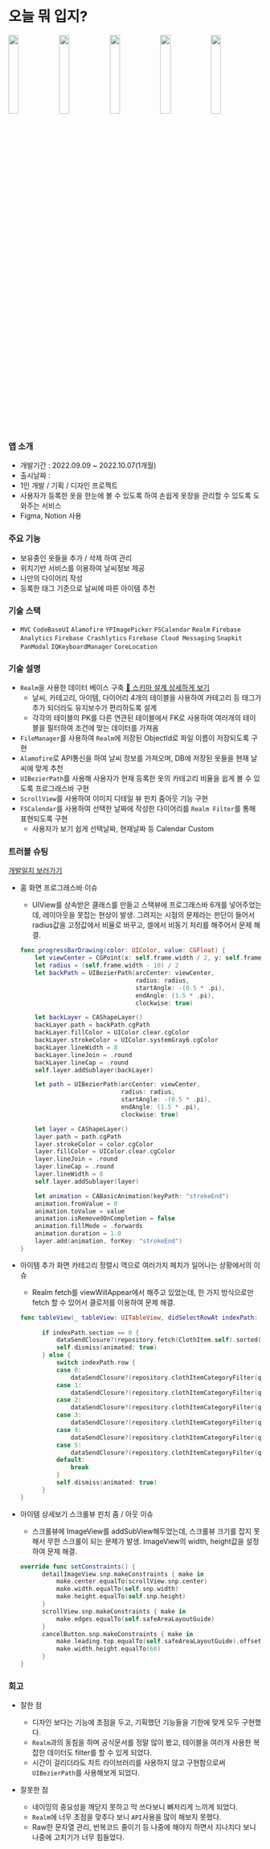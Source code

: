 
# 오늘 뭐 입지?
<img src="https://user-images.githubusercontent.com/105975078/215264532-212222e5-fa7f-43d9-9b6c-ef2e3969c71b.jpeg" width=20%><img src="https://user-images.githubusercontent.com/105975078/215264538-49073fc6-dc7d-4bd4-8362-5b65f1fed685.jpeg" width=20%><img src="https://user-images.githubusercontent.com/105975078/215264548-106da29a-b6ca-4d93-a62e-b9c89a2d910d.jpeg" width=20%><img src="https://user-images.githubusercontent.com/105975078/215264559-452c0d9f-4f62-445f-bfd8-38a591b33efb.jpeg" width=20%><img src="https://user-images.githubusercontent.com/105975078/215264567-e9b57c66-6334-4748-84f6-0f413af48e30.jpeg" width=20%>

### 앱 소개
- 개발기간 : 2022.09.09 ~ 2022.10.07(1개월)
- 출시날짜 : 
- 1인 개발 / 기획 / 디자인 프로젝트
- 사용자가 등록한 옷을 한눈에 볼 수 있도록 하여 손쉽게 옷장을 관리할 수 있도록 도와주는 서비스
- Figma, Notion 사용

### 주요 기능
- 보유중인 옷들을 추가 / 삭제 하여 관리
- 위치기반 서비스를 이용하여 날씨정보 제공
- 나만의 다이어리 작성
- 등록한 태그 기준으로 날씨에 따른 아이템 추천

### 기술 스택
- `MVC` `CodeBaseUI` `Alamofire` `YPImagePicker` `FSCalendar` `Realm` `Firebase Analytics` `Firebase Crashlytics` `Firebase Cloud Messaging` `Snapkit` `PanModal` `IQKeyboardManager` `CoreLocation`

### 기술 설명
- `Realm`을 사용한 데이터 베이스 구축
    [📌  스키마 설계 상세하게 보기](https://www.notion.so/514e7b34cb734e0d8184873dcd80d1bc) 
  - 날씨, 카테고리, 아이템, 다이어리 4개의 테이블을 사용하여 카테고리 등 태그가 추가 되더라도 유지보수가 편리하도록 설계 
  - 각각의 테이블의 PK를 다른 연관된 테이블에서 FK로 사용하여 여러개의 테이블을 필터하여 조건에 맞는 데이터를 가져옴
- `FileManager`를 사용하여 `Realm`에 저장된 ObjectId로 파일 이름이 저장되도록 구현
- `Alamofire`로 API통신을 하여 날씨 정보를 가져오며, DB에 저장된 옷들을 현재 날씨에 맞게 추천
- `UIBezierPath`를 사용해 사용자가 현재 등록한 옷의 카테고리 비율을 쉽게 볼 수 있도록 프로그래스바 구현
- `ScrollView`를 사용하여 이미지 디테일 뷰 핀치 줌아웃 기능 구현
- `FSCalendar`를 사용하여 선택한 날짜에 작성한 다이어리를 `Realm Filter`를 통해 표현되도록 구현
  - 사용자가 보기 쉽게 선택날짜, 현재날짜 등 Calendar Custom

### 트러블 슈팅
[개발일지 보러가기](https://military-dugout-02f.notion.site/a600206b53b14a92b1f989b0d4a89072)
- 홈 화면 프로그래스바 이슈
  - UIView를 상속받은 클래스를 만들고 스택뷰에 프로그래스바 6개를 넣어주었는데, 레이아웃을 못잡는
    현상이 발생. 그려지는 시점의 문제라는 판단이 들어서 radius값을 고정값에서 비율로 바꾸고,
    셀에서 비동기 처리를 해주어서 문제 해결.
  ```swift
  func progressBarDrawing(color: UIColor, value: CGFloat) {
      let viewCenter = CGPoint(x: self.frame.width / 2, y: self.frame.height / 2)
      let radius = (self.frame.width - 10) / 2
      let backPath = UIBezierPath(arcCenter: viewCenter,
                                  radius: radius,
                                  startAngle: -(0.5 * .pi),
                                  endAngle: (1.5 * .pi),
                                  clockwise: true)

      let backLayer = CAShapeLayer()
      backLayer.path = backPath.cgPath
      backLayer.fillColor = UIColor.clear.cgColor
      backLayer.strokeColor = UIColor.systemGray6.cgColor
      backLayer.lineWidth = 8
      backLayer.lineJoin = .round
      backLayer.lineCap = .round
      self.layer.addSublayer(backLayer)

      let path = UIBezierPath(arcCenter: viewCenter,
                              radius: radius,
                              startAngle: -(0.5 * .pi),
                              endAngle: (1.5 * .pi),
                              clockwise: true)

      let layer = CAShapeLayer()
      layer.path = path.cgPath
      layer.strokeColor = color.cgColor
      layer.fillColor = UIColor.clear.cgColor
      layer.lineJoin = .round
      layer.lineCap = .round
      layer.lineWidth = 8
      self.layer.addSublayer(layer)

      let animation = CABasicAnimation(keyPath: "strokeEnd")
      animation.fromValue = 0
      animation.toValue = value
      animation.isRemovedOnCompletion = false
      animation.fillMode = .forwards
      animation.duration = 1.0
      layer.add(animation, forKey: "strokeEnd")
  }
  ```
- 아이템 추가 화면 카테고리 정렬시 역으로 여러가지 페치가 일어나는 상황에서의 이슈
  - Realm fetch를 viewWillAppear에서 해주고 있었는데, 한 가지 방식으로만 fetch 할 수 있어서
    클로저를 이용하여 문제 해결.
  ```swift
  func tableView(_ tableView: UITableView, didSelectRowAt indexPath: IndexPath) {
        
        if indexPath.section == 0 {
            dataSendClosure?(repository.fetch(ClothItem.self).sorted(byKeyPath: "regDate", ascending: false))
            self.dismiss(animated: true)
        } else {
            switch indexPath.row {
            case 0:
                dataSendClosure?(repository.clothItemCategoryFilter(query: "아우터"))
            case 1:
                dataSendClosure?(repository.clothItemCategoryFilter(query: "상의"))
            case 2:
                dataSendClosure?(repository.clothItemCategoryFilter(query: "하의"))
            case 3:
                dataSendClosure?(repository.clothItemCategoryFilter(query: "신발"))
            case 4:
                dataSendClosure?(repository.clothItemCategoryFilter(query: "악세"))
            case 5:
                dataSendClosure?(repository.clothItemCategoryFilter(query: "기타"))
            default:
                break
            }
            self.dismiss(animated: true)
        }
  }
  ```
- 아이템 상세보기 스크롤뷰 핀치 줌 / 아웃 이슈
  - 스크롤뷰에 ImageView를 addSubView해두었는데, 스크롤뷰 크기를 잡지 못해서
    무한 스크롤이 되는 문제가 발생.
    ImageView의 width, height값을 설정하여 문제 해결.

  ```swift
  override func setConstraints() {
        detailImageView.snp.makeConstraints { make in
            make.center.equalTo(scrollView.snp.center)
            make.width.equalTo(self.snp.width)
            make.height.equalTo(self.snp.height)
        }
        scrollView.snp.makeConstraints { make in
            make.edges.equalTo(self.safeAreaLayoutGuide)
        }
        cancelButton.snp.makeConstraints { make in
            make.leading.top.equalTo(self.safeAreaLayoutGuide).offset(4)
            make.width.height.equalTo(60)
        }
  }
  ```

### 회고
- 잘한 점
  - 디자인 보다는 기능에 초점을 두고, 기획했던 기능들을 기한에 맞게 모두 구현했다.
  - `Realm`과의 동침을 하며 공식문서를 정말 많이 봤고, 테이블을 여러개 사용한 복잡한 데이터도 filter를 할 수 있게 되었다.
  - 시간이 걸리더라도 차트 라이브러리를 사용하지 않고 구현함으로써 `UIBezierPath`를 사용해보게 되었다.
  
- 잘못한 점
  - 네이밍의 중요성을 깨닫지 못하고 막 쓰다보니 뼈저리게 느끼게 되었다.
  - `Realm`에 너무 초점을 맞추다 보니 `API`사용을 많이 해보지 못했다. 
  - Raw한 문자열 관리, 반복코드 줄이기 등 나중에 해야지 하면서 지나치다 보니 나중에 고치기가 너무 힘들었다.


